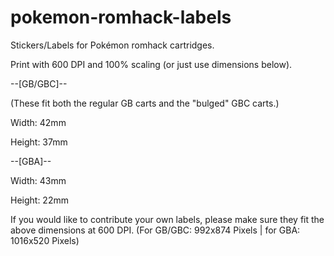 # pokemon-romhack-labels
Stickers/Labels for Pokémon romhack cartridges.

Print with 600 DPI and 100% scaling (or just use dimensions below).

--[GB/GBC]--

(These fit both the regular GB carts and the "bulged" GBC carts.)

Width: 42mm

Height: 37mm

--[GBA]--

Width: 43mm

Height: 22mm


If you would like to contribute your own labels, please make sure they fit the above dimensions at 600 DPI.
(For GB/GBC: 992x874 Pixels | for GBA: 1016x520 Pixels)

